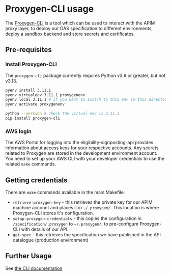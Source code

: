 # Proxygen-CLI usage

The [Proxygen-CLI](https://github.com/NHSDigital/proxygen-cli/tree/main) is a tool which can be used to interact with the APIM proxy layer,
to deploy our OAS specification to different environments, deploy a sandbox backend and store secrets and certificates.

## Pre-requisites

### Install Proxygen-CLI

The `proxygen-cli` package currently requires Python v3.9 or greater, but not v3.13.

```bash
pyenv install 3.11.1
pyenv virtualenv 3.11.1 proxygenenv
pyenv local 3.11.1 # if you want to switch to this env in this directory
pyenv activate proxygenenv

python --version # check the virtual env is 3.11.1
pip install proxygen-cli
```

### AWS login

The AWS Portal for logging into the eligibility-signposting-api provides information about access keys for your respective accounts. Any secrets related to Proxygen are stored
in the development environment account. You need to set up your AWS CLI with your developer credentials to use the related `make` commands.

## Getting credentials

There are `make` commands available in the main Makefile:

* `retrieve-proxygen-key` - this retrieves the private key for our APIM machine account and places it in `~/.proxygen/`. This location is where Proxygen-CLI stores it's configuration.
* `setup-proxygen-credentials` - this copies the configuration in `/specification/.proxygen` to `~/.proxygen/`, to pre-configure Proxygen-CLI with details of our API.
* `get-spec` - this retrieves the specification we have published in the API catalogue (production environment)

## Further Usage

See [the CLI documentation](https://nhsd-confluence.digital.nhs.uk/pages/viewpage.action?spaceKey=APM&title=Proxygen+CLI+user+guide)
